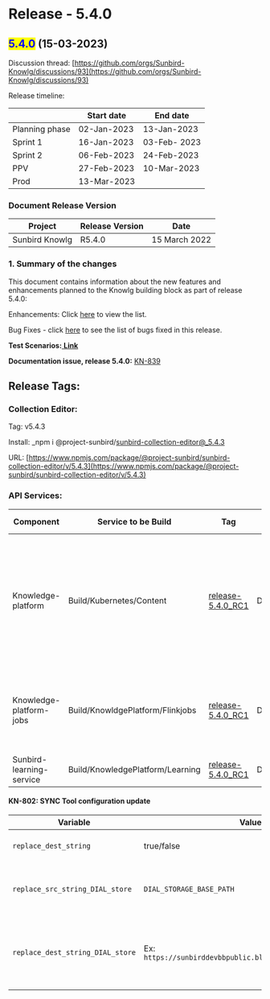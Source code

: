 # Release - 5.4.0

## <mark style="color:blue;">5.4.0</mark> (15-03-2023)

Discussion thread: [https://github.com/orgs/Sunbird-Knowlg/discussions/93](https://github.com/orgs/Sunbird-Knowlg/discussions/93)

Release timeline:

|                | Start date  | End date     |
| -------------- | ----------- | ------------ |
| Planning phase | 02-Jan-2023 | 13-Jan-2023  |
| Sprint 1       | 16-Jan-2023 | 03-Feb- 2023 |
| Sprint 2       | 06-Feb-2023 | 24-Feb-2023  |
| PPV            | 27-Feb-2023 | 10-Mar-2023  |
| Prod           | 13-Mar-2023 |              |

### Document Release Version

| Project        | Release Version | Date          |
| -------------- | --------------- | ------------- |
| Sunbird Knowlg | R5.4.0          | 15 March 2022 |

### **1. Summary of the changes**

This document contains information about the new features and enhancements planned to the Knowlg building block as part of release 5.4.0:

Enhancements: Click [here](https://project-sunbird.atlassian.net/issues/?filter=12759\&jql=project%20%3D%20KN%20AND%20issuetype%20in%20\(Documentation-Issue%2C%20Minor-Enhancement%2C%20RFC\)%20AND%20status%20in%20\(Done%2C%20%22In%20Validation%22\)%20AND%20labels%20in%20\(QA\_Not\_Required%2C%20QA\_Required%2C%20QA\_Required\_Regression%2C%20Regression\)%20AND%20Sprint%20in%20\(351%2C%20352\)%20ORDER%20BY%20key%20ASC%2C%20created%20DESC) to view the list.&#x20;

Bug Fixes - click [here](https://project-sunbird.atlassian.net/issues/?filter=12759\&jql=project%20%3D%20KN%20AND%20issuetype%20%3D%20Bug%20AND%20status%20in%20\(Done%2C%20%22In%20Validation%22\)%20AND%20labels%20in%20\(QA\_Not\_Required%2C%20QA\_Required%2C%20QA\_Required\_Regression%2C%20Regression\)%20AND%20Sprint%20in%20\(351%2C%20352\)%20ORDER%20BY%20key%20ASC%2C%20created%20DESC) to see the list of bugs fixed in this release.

**Test Scenarios:**[ **Link**](https://docs.google.com/spreadsheets/d/1YOe4QB0gqA53gFTzsP-6MtQI02EaKiUzn1SPihZPaeM/edit#gid=117864265)

**Documentation issue, release 5.4.0:** [KN-839](https://project-sunbird.atlassian.net/browse/KN-839)

## Release Tags:

### Collection **Editor**:

Tag: v5.4.3

Install: _npm i @project-sunbird/sunbird-collection-editor@_5.4.3

URL: [https://www.npmjs.com/package/@project-sunbird/sunbird-collection-editor/v/5.4.3](https://www.npmjs.com/package/@project-sunbird/sunbird-collection-editor/v/5.4.3)

### API Services:

| Component                | Service to be Build              | Tag                                                                                                                | Deploy Job                         | Deployment Tag                                                                                                        | Comment                                                                                                                                                        |
| ------------------------ | -------------------------------- | ------------------------------------------------------------------------------------------------------------------ | ---------------------------------- | --------------------------------------------------------------------------------------------------------------------- | -------------------------------------------------------------------------------------------------------------------------------------------------------------- |
| Knowledge-platform       | Build/Kubernetes/Content         | [release-5.4.0\_RC1](https://github.com/project-sunbird/knowledge-platform/releases/tag/release-5.4.0\_RC1)        | Deploy/Kubernetes/Content          | [release-5.4.0-knowlg\_RC1](https://github.com/project-sunbird/sunbird-devops/releases/tag/release-5.4.0-knowlg\_RC1) | Deploy Tag is given for reference only. Please do not use directly for deployment. For Detailed Configuration Details, Please refer to SYNC Tool configuration |
| Knowledge-platform-jobs  | Build/KnowldgePlatform/Flinkjobs | [release-5.4.0\_RC1](https://github.com/project-sunbird/knowledge-platform-jobs/releases/tag/release-5.4.0\_RC1)   | Deploy/KnowledgePlatform/FlinkJobs | [release-5.4.0\_RC1](https://github.com/project-sunbird/sunbird-learning-platform/releases/tag/release-5.4.0\_RC1)    | <p>Deploy the </p><p><strong>qrcode-image-generator</strong></p><p>flink job</p>                                                                               |
| Sunbird-learning-service | Build/KnowledgePlatform/Learning | [release-5.4.0\_RC1](https://github.com/project-sunbird/sunbird-learning-platform/releases/tag/release-5.4.0\_RC1) | Deploy/KnowledgePlatform/Learning  | [release-5.4.0\_RC1](https://github.com/project-sunbird/sunbird-learning-platform/releases/tag/release-5.4.0\_RC1)    |                                                                                                                                                                |

#### KN-802: SYNC Tool configuration update

| **Variable**                     | **Values**                                                  | **description**                                                                                                                                         |
| -------------------------------- | ----------------------------------------------------------- | ------------------------------------------------------------------------------------------------------------------------------------------------------- |
| `replace_dest_string`            | true/false                                                  | Used to specify if the Relative path string replace is to be enabled                                                                                    |
| `replace_src_string_DIAL_store`  | `DIAL_STORAGE_BASE_PATH`                                    | Currently configured relative path variable name to be stored in database instead of BLOB absolute URL                                                  |
| `replace_dest_string_DIAL_store` | Ex: `https://sunbirddevbbpublic.blob.core.windows.net/dial` | BLOB URL and container combination value that is used to replace ‘`DIAL_STORAGE_BASE_PATH`’ relative path variable while syncing image ‘url’ data to ES |

###
